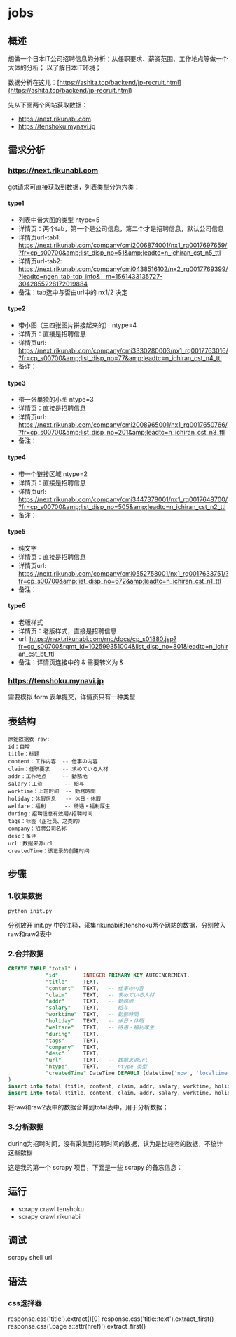 # jobs

## 概述
想做一个日本IT公司招聘信息的分析；从任职要求、薪资范围、工作地点等做一个大体的分析；
以了解日本IT环境；

数据分析在这儿：[https://ashita.top/backend/jp-recruit.html](https://ashita.top/backend/jp-recruit.html)

先从下面两个网站获取数据：
- https://next.rikunabi.com
- https://tenshoku.mynavi.jp

## 需求分析
### https://next.rikunabi.com
get请求可直接获取到数据，列表类型分为六类：
#### type1
- 列表中带大图的类型 ntype=5
- 详情页：两个tab，第一个是公司信息，第二个才是招聘信息，默认公司信息
- 详情页url-tab1: https://next.rikunabi.com/company/cmi2006874001/nx1_rq0017697659/?fr=cp_s00700&amp;list_disp_no=51&amp;leadtc=n_ichiran_cst_n5_ttl
- 详情页url-tab2: https://next.rikunabi.com/company/cmi0438516102/nx2_rq0017769399/?leadtc=ngen_tab-top_info&__m=1561433135727-3042855228172019884
- 备注：tab选中与否由url中的 nx1/2 决定
#### type2
- 带小图（三四张图片拼接起来的） ntype=4
- 详情页：直接是招聘信息
- 详情页url: https://next.rikunabi.com/company/cmi3330280003/nx1_rq0017763016/?fr=cp_s00700&amp;list_disp_no=77&amp;leadtc=n_ichiran_cst_n4_ttl
- 备注：
#### type3 
- 带一张单独的小图  ntype=3
- 详情页：直接是招聘信息
- 详情页url: https://next.rikunabi.com/company/cmi2008965001/nx1_rq0017650766/?fr=cp_s00700&amp;list_disp_no=201&amp;leadtc=n_ichiran_cst_n3_ttl
- 备注：
#### type4
- 带一个链接区域   ntype=2
- 详情页：直接是招聘信息
- 详情页url: https://next.rikunabi.com/company/cmi3447378001/nx1_rq0017648700/?fr=cp_s00700&amp;list_disp_no=505&amp;leadtc=n_ichiran_cst_n2_ttl
- 备注：
#### type5
- 纯文字
- 详情页：直接是招聘信息
- 详情页url: https://next.rikunabi.com/company/cmi0552758001/nx1_rq0017633751/?fr=cp_s00700&amp;list_disp_no=672&amp;leadtc=n_ichiran_cst_n1_ttl
- 备注：
#### type6
- 老版样式
- 详情页：老版样式，直接是招聘信息
- url: https://next.rikunabi.com/rnc/docs/cp_s01880.jsp?fr=cp_s00700&rqmt_id=102599351004&list_disp_no=801&leadtc=n_ichiran_cst_bt_ttl
- 备注：详情页连接中的 &amp; 需要转义为 &

### https://tenshoku.mynavi.jp
需要模拟 form 表单提交，详情页只有一种类型


## 表结构
```
原始数据表 raw:
id：自增
title：标题
content：工作内容  -- 仕事の内容
claim：任职要求    -- 求めている人材
addr：工作地点     -- 勤務地
salary：工资       -- 給与
worktime：上班时间  -- 勤務時間
holiday：休假信息   -- 休日・休暇
welfare：福利      -- 待遇・福利厚生
during：招聘信息有效期/招聘时间
tags：标签（正社员、之类的）
company：招聘公司名称
desc：备注
url：数据来源url
createdTime：该记录的创建时间
```

## 步骤
### 1.收集数据
```
python init.py
```
分别放开 init.py 中的注释，采集rikunabi和tenshoku两个网站的数据，分别放入raw和raw2表中

### 2.合并数据 
``` sql 
CREATE TABLE "total" (
            "id"	    INTEGER PRIMARY KEY AUTOINCREMENT,
            "title"	    TEXT,   
            "content"	TEXT,   -- 仕事の内容
            "claim"	    TEXT,   -- 求めている人材
            "addr"	    TEXT,   -- 勤務地
            "salary"	TEXT,   -- 給与
            "worktime"	TEXT,   -- 勤務時間
            "holiday"	TEXT,   -- 休日・休暇
            "welfare"	TEXT,   -- 待遇・福利厚生
            "during"	TEXT,
            "tags"	    TEXT,
            "company"	TEXT,
            "desc"      TEXT, 
            "url"       TEXT,   -- 数据来源url
            "ntype"     TEXT,   -- ntype 类型
            "createdTime" DateTime DEFAULT (datetime('now', 'localtime'))
)
insert into total (title, content, claim, addr, salary, worktime, holiday, welfare, during, tags, company, desc, url, ntype, createdTime) select title, content, claim, addr, salary, worktime, holiday, welfare, during, tags, company, desc, url, ntype, createdTime from raw
insert into total (title, content, claim, addr, salary, worktime, holiday, welfare, during, tags, company, desc, url, ntype, createdTime) select title, content, claim, addr, salary, worktime, holiday, welfare, during, tags, company, desc, url, ntype, createdTime from raw2
```
将raw和raw2表中的数据合并到total表中，用于分析数据；

### 3.分析数据
during为招聘时间，没有采集到招聘时间的数据，认为是比较老的数据，不统计这些数据


这是我的第一个 scrapy 项目，下面是一些 scrapy 的备忘信息：

## 运行
- scrapy crawl tenshoku
- scrapy crawl rikunabi

## 调试
scrapy shell url

## 语法
### css选择器
response.css('title').extract()[0]
response.css('title::text').extract_first()
response.css('.page a::attr(href)').extract_first()
